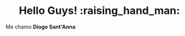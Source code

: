 <h1 align="center">Hello Guys! :raising_hand_man:</h1>

<p alingn="center">Me chamo <strong>Diogo Sant'Anna</strong></p>
